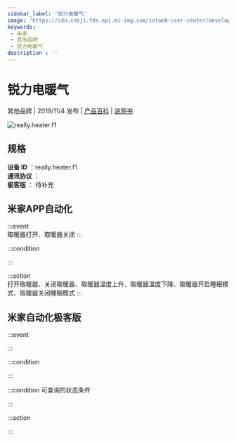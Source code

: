 ```yaml
---
sidebar_label: '锐力电暖气'
image: 'https://cdn.cnbj1.fds.api.mi-img.com/iotweb-user-center/developer_167887103686584QUhu82.png?GalaxyAccessKeyId=AKVGLQWBOVIRQ3XLEW&Expires=9223372036854775807&Signature=HY5Kd7HyPOG0x6ByS8RE6ELHQXE='
keywords: 
 - 米家
 - 其他品牌
 - 锐力电暖气
description : ''
---
```

# 锐力电暖气

其他品牌 | 2019/11/4 发布 | [产品百科](https://home.mi.com/webapp/content/baike/product/index.html?model=really.heater.f1/) | [说明书](https://home.mi.com/views/introduction.html?model=really.heater.f1&region=cn)

![really.heater.f1](https://cdn.cnbj1.fds.api.mi-img.com/iotweb-user-center/developer_167887103686584QUhu82.png?GalaxyAccessKeyId=AKVGLQWBOVIRQ3XLEW&Expires=9223372036854775807&Signature=HY5Kd7HyPOG0x6ByS8RE6ELHQXE=)

## 规格  
> 
**设备 ID** ：really.heater.f1  
**通讯协议** ：  
**极客版**  ： 待补充 


## 米家APP自动化  

:::event  
取暖器打开、取暖器关闭
:::

:::condition  

:::

:::action   
打开取暖器、关闭取暖器、取暖器温度上升、取暖器温度下降、取暖器开启睡眠模式、取暖器关闭睡眠模式
:::

## 米家自动化极客版  

:::event  

:::

:::condition  

:::

:::condition 可查询的状态条件  

:::

:::action  

:::

        
